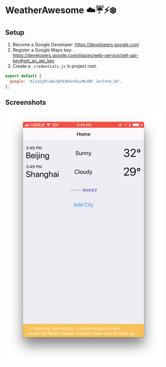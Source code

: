 # WeatherAwesome ☁️☔️⚡️❄️

## Setup

1. Become a Google Developer: https://developers.google.com
1. Register a Google Maps key: https://developers.google.com/places/web-service/get-api-key#get_an_api_key
1. Create a `.credentials.js` in project root.

```js
export default {
  google: 'AIzaSyDCsBoJqFB3KkwfbuuML4BF_JwcTetA_G0',
};
```

## Screenshots

![home-screen](./screens/home-screen.png)
